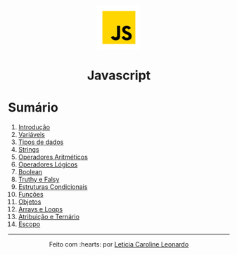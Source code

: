 <p align="center">
  <img src="img/js-logo.png" width="100px" height="100px">
<p>

<h1 align="center">Javascript</h1>

# Sumário

1. [Introdução](https://github.com/levxyca/studynotes/blob/master/Linguagens%20de%20Programa%C3%A7%C3%A3o/javascript.md#introdu%C3%A7%C3%A3o)
2. [Variáveis](https://github.com/levxyca/studynotes/blob/master/Linguagens%20de%20Programa%C3%A7%C3%A3o/javascript.md#vari%C3%A1veis)
3. [Tipos de dados](https://github.com/levxyca/studynotes/blob/master/Linguagens%20de%20Programa%C3%A7%C3%A3o/javascript.md#tipos-de-dados)
4. [Strings](https://github.com/levxyca/studynotes/blob/master/Linguagens%20de%20Programa%C3%A7%C3%A3o/javascript.md#strings)
5. [Operadores Aritméticos](https://github.com/levxyca/studynotes/blob/master/Linguagens%20de%20Programa%C3%A7%C3%A3o/javascript.md#operadores-aritm%C3%A9ticos)
6. [Operadores Lógicos](https://github.com/levxyca/studynotes/blob/master/Linguagens%20de%20Programa%C3%A7%C3%A3o/javascript.md#operadores-l%C3%B3gicos)
7. [Boolean](https://github.com/levxyca/studynotes/blob/master/Linguagens%20de%20Programa%C3%A7%C3%A3o/javascript.md#boolean)
8. [Truthy e Falsy](https://github.com/levxyca/studynotes/blob/master/Linguagens%20de%20Programa%C3%A7%C3%A3o/javascript.md#truthy-e-falsy)
9. [Estruturas Condicionais](https://github.com/levxyca/studynotes/blob/master/Linguagens%20de%20Programa%C3%A7%C3%A3o/javascript.md#estruturas-condicionais)
10. [Funções](https://github.com/levxyca/studynotes/blob/master/Linguagens%20de%20Programa%C3%A7%C3%A3o/javascript.md#fun%C3%A7%C3%B5es)
11. [Objetos](https://github.com/levxyca/studynotes/blob/master/Linguagens%20de%20Programa%C3%A7%C3%A3o/javascript.md#objetos)
12. [Arrays e Loops](https://github.com/levxyca/studynotes/blob/master/Linguagens%20de%20Programa%C3%A7%C3%A3o/javascript.md#arrays-e-loops)
13. [Atribuição e Ternário](https://github.com/levxyca/studynotes/blob/master/Linguagens%20de%20Programa%C3%A7%C3%A3o/javascript.md#atribui%C3%A7%C3%A3o-e-tern%C3%A1rio)
14. [Escopo](https://github.com/levxyca/studynotes/blob/master/Linguagens%20de%20Programa%C3%A7%C3%A3o/javascript.md#escopo-1)
-------------------------------------------------------
<p align="center">
Feito com :hearts: por
<a href="https://github.com/levxyca">Leticia Caroline Leonardo</a>
<p>
